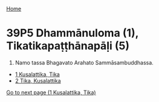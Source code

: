 
[Home](/)

# 39P5 Dhammānuloma (1), Tikatikapaṭṭhānapāḷi (5)

1. Namo tassa Bhagavato Arahato Sammāsambuddhassa.

* [1 Kusalattika, Tika](1.md)
* [2 Tika, Kusalattika](2.md)

[Go to next page (1 Kusalattika, Tika)](1.md)


